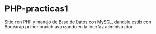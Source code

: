 # PHP-practicas1
Sitio con PHP y manejo de Base de Datos con MySQL, dandole estilo con Bootstrap
primer branch avanzando en la interfaz administrador

